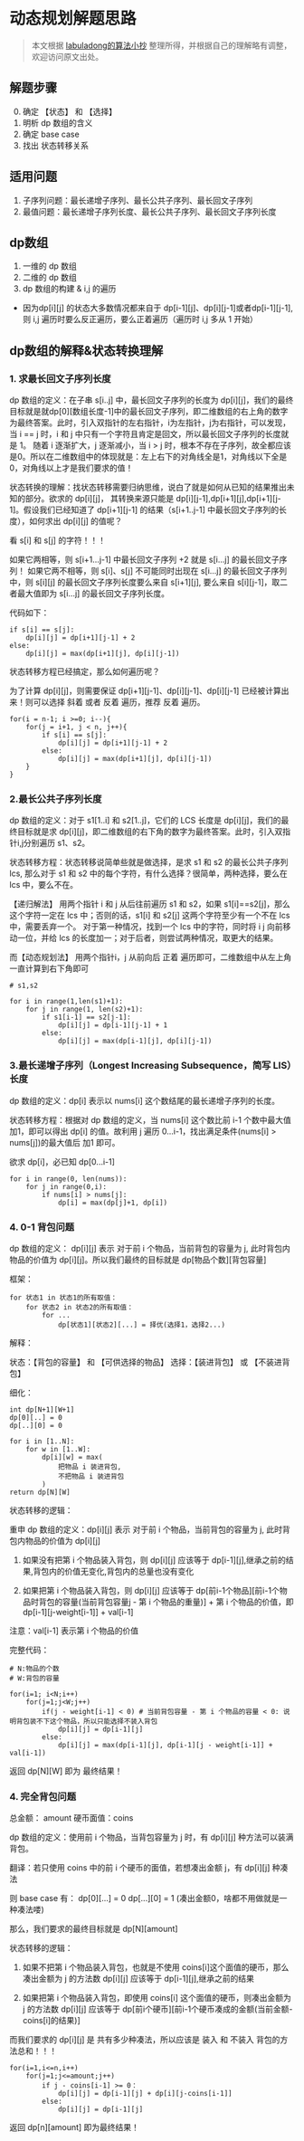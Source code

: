 
# 动态规划解题思路

> 本文根据 [labuladong的算法小抄](https://labuladong.gitbook.io/algo/) 整理所得，并根据自己的理解略有调整，欢迎访问原文出处。

## 解题步骤

0. 确定 【状态】 和 【选择】
1. 明析 dp 数组的含义
2. 确定 base case
3. 找出 状态转移关系

## 适用问题

1. 子序列问题：最长递增子序列、最长公共子序列、最长回文子序列
2. 最值问题：最长递增子序列长度、最长公共子序列、最长回文子序列长度

## dp数组

1. 一维的 dp 数组
2. 二维的 dp 数组
3. dp 数组的构建 & i,j 的遍历
- 因为dp[i][j] 的状态大多数情况都来自于 dp[i-1][j]、dp[i][j-1]或者dp[i-1][j-1],则 i,j 遍历时要么反正遍历，要么正着遍历（遍历时 i,j 多从 1 开始）

## dp数组的解释&状态转换理解

### 1. 求最长回文子序列长度

dp 数组的定义：在子串 s[i..j] 中，最长回文子序列的长度为 dp[i][j]，我们的最终目标就是就dp[0][数组长度-1]中的最长回文子序列，即二维数组的右上角的数字为最终答案。此时，引入双指针的左右指针，i为左指针，j为右指针，可以发现，当 i == j 时，i 和 j 中只有一个字符且肯定是回文，所以最长回文子序列的长度就是 1。 随着 i 逐渐扩大，j 逐渐减小，当 i > j 时，根本不存在子序列，故全都应该是0。所以在二维数组中的体现就是：左上右下的对角线全是1，对角线以下全是0，对角线以上才是我们要求的值！

状态转换的理解：找状态转移需要归纳思维，说白了就是如何从已知的结果推出未知的部分。欲求的 dp[i][j]， 其转换来源只能是 dp[i][j-1],dp[i+1][j],dp[i+1][j-1]。假设我们已经知道了 dp[i+1][j-1] 的结果（s[i+1..j-1] 中最长回文子序列的长度），如何求出 dp[i][j] 的值呢？

看 s[i] 和 s[j] 的字符！！！

如果它两相等，则 s[i+1...j-1] 中最长回文子序列 +2 就是 s[i...j] 的最长回文子序列！
如果它两不相等，则 s[i]、s[j] 不可能同时出现在 s[i...j] 的最长回文子序列中，则 s[i][j] 的最长回文子序列长度要么来自 s[i+1][j], 要么来自 s[i][j-1]，取二者最大值即为 s[i...j] 的最长回文子序列长度。

代码如下：


```
if s[i] == s[j]:
	dp[i][j] = dp[i+1][j-1] + 2
else:
	dp[i][j] = max(dp[i+1][j], dp[i][j-1])

```

状态转移方程已经搞定，那么如何遍历呢？

为了计算 dp[i][j]，则需要保证 dp[i+1][j-1]、dp[i][j-1]、dp[i][j-1] 已经被计算出来！则可以选择 斜着 或者 反着 遍历，推荐 反着 遍历。

```
for(i = n-1; i >=0; i--){
	for(j = i+1, j < n, j++){
		if s[i] == s[j]:
			dp[i][j] = dp[i+1][j-1] + 2
		else:
			dp[i][j] = max(dp[i+1][j], dp[i][j-1])
	}
}
```

### 2.最长公共子序列长度

dp 数组的定义：对于 s1[1..i] 和 s2[1..j]，它们的 LCS 长度是 dp[i][j]，我们的最终目标就是求 dp[i][j]，即二维数组的右下角的数字为最终答案。此时，引入双指针i,j分别遍历 s1、s2。

状态转移方程：状态转移说简单些就是做选择，是求 s1 和 s2 的最长公共子序列 lcs, 那么对于 s1 和 s2 中的每个字符，有什么选择？很简单，两种选择，要么在 lcs 中，要么不在。

【递归解法】 用两个指针 i 和 j 从后往前遍历 s1 和 s2，如果 s1[i]==s2[j]，那么这个字符一定在 lcs 中；否则的话，s1[i] 和 s2[j] 这两个字符至少有一个不在 lcs 中，需要丢弃一个。
对于第一种情况，找到一个 lcs 中的字符，同时将 i j 向前移动一位，并给 lcs 的长度加一；对于后者，则尝试两种情况，取更大的结果。

而【动态规划法】 用两个指针i，j 从前向后 正着 遍历即可，二维数组中从左上角一直计算到右下角即可

```
# s1,s2

for i in range(1,len(s1)+1):
	for j in range(1, len(s2)+1):
		if s1[i-1] == s2[j-1]:
			dp[i][j] = dp[i-1][j-1] + 1
		else:
			dp[i][j] = max(dp[i-1][j], dp[i][j-1])
```

### 3.最长递增子序列（Longest Increasing Subsequence，简写 LIS）长度

dp 数组的定义：dp[i] 表示以 nums[i] 这个数结尾的最长递增子序列的长度。

状态转移方程：根据对 dp 数组的定义，当 nums[i] 这个数比前 i-1 个数中最大值 加1，即可以得出 dp[i] 的值。故利用 j 遍历 0...i-1，找出满足条件(nums[i] > nums[j])的最大值后 加1 即可。

欲求 dp[i]，必已知 dp[0...i-1]

```
for i in range(0, len(nums)):
	for j in range(0,i):
		if nums[i] > nums[j]:
			dp[i] = max(dp[j]+1, dp[i])
```

### 4. 0-1 背包问题

dp 数组的定义： dp[i][j] 表示 对于前 i 个物品，当前背包的容量为 j, 此时背包内物品的价值为 dp[i][j]。所以我们最终的目标就是 dp[物品个数][背包容量]

框架：

```
for 状态1 in 状态1的所有取值：
    for 状态2 in 状态2的所有取值：
        for ...
            dp[状态1][状态2][...] = 择优(选择1，选择2...)
```

解释：

状态：【背包的容量】 和 【可供选择的物品】
选择：【装进背包】 或 【不装进背包】

细化：

```
int dp[N+1][W+1]
dp[0][..] = 0
dp[..][0] = 0

for i in [1..N]:
    for w in [1..W]:
        dp[i][w] = max(
            把物品 i 装进背包,
            不把物品 i 装进背包
        )
return dp[N][W]
```

状态转移的逻辑：

重申 dp 数组的定义：dp[i][j] 表示 对于前 i 个物品，当前背包的容量为 j, 此时背包内物品的价值为 dp[i][j]

1. 如果没有把第 i 个物品装入背包，则 dp[i][j] 应该等于 dp[i-1][j],继承之前的结果,背包内的价值无变化,背包内的总量也没有变化

2. 如果把第 i 个物品装入背包，则 dp[i][j] 应该等于 dp[前i-1个物品][前i-1个物品时背包的容量(当前背包容量j - 第 i 个物品的重量)] + 第 i 个物品的价值，即dp[i-1][j-weight[i-1]] + val[i-1]

注意：val[i-1] 表示第 i 个物品的价值

完整代码：

```
# N:物品的个数
# W:背包的容量

for(i=1; i<N;i++)
	for(j=1;j<W;j++)
		if(j - weight[i-1] < 0) # 当前背包容量 - 第 i 个物品的容量 < 0: 说明背包装不下这个物品，所以只能选择不装入背包
			dp[i][j] = dp[i-1][j]
		else:
			dp[i][j] = max(dp[i-1][j], dp[i-1][j - weight[i-1]] + val[i-1])

```

返回 dp[N][W] 即为 最终结果！


### 4. 完全背包问题

总金额： amount
硬币面值：coins

dp 数组的定义：使用前 i 个物品，当背包容量为 j 时，有 dp[i][j] 种方法可以装满背包。

翻译：若只使用 coins 中的前 i 个硬币的面值，若想凑出金额 j，有 dp[i][j] 种凑法

则 base case 有：
dp[0][...] = 0
dp[...][0] = 1 (凑出金额0，啥都不用做就是一种凑法喽)

那么，我们要求的最终目标就是 dp[N][amount]

状态转移的逻辑：

1. 如果不把第 i 个物品装入背包，也就是不使用 coins[i]这个面值的硬币，那么凑出金额为 j 的方法数 dp[i][j] 应该等于 dp[i-1][j],继承之前的结果

2. 如果把第 i 个物品装入背包，即使用 coins[i] 这个面值的硬币，则凑出金额为 j 的方法数 dp[i][j] 应该等于 dp[前i个硬币][前i-1个硬币凑成的金额(当前金额-coins[i]的结果)]

而我们要求的 dp[i][j] 是 共有多少种凑法，所以应该是 装入 和 不装入 背包的方法总和！！！

```
for(i=1,i<=n,i++)
	for(j=1;j<=amount;j++)
		if j - coins[i-1] >= 0：
			dp[i][j] = dp[i-1][j] + dp[i][j-coins[i-1]]
		else:
			dp[i][j] = dp[i-1][j]
```

返回 dp[n][amount] 即为最终结果！